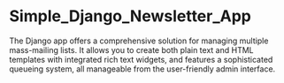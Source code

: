 # Simple_Django_Newsletter_App

The Django app offers a comprehensive solution for managing multiple mass-mailing lists. It allows you to create both plain text and HTML templates 
with integrated rich text widgets, and features a sophisticated queueing system, all manageable from the user-friendly admin interface.
